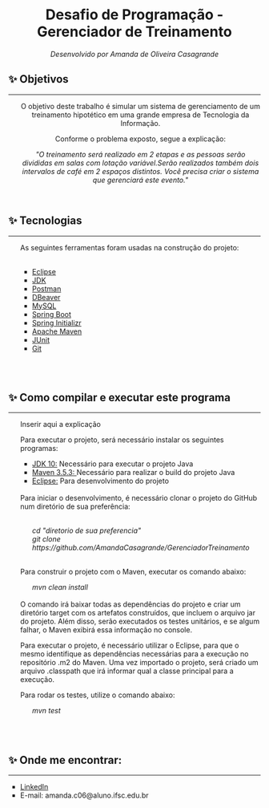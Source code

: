 <br><br>
<h1 align="center">Desafio de Programação - Gerenciador de Treinamento</h1>
<p align="center"><i>Desenvolvido por Amanda de Oliveira Casagrande</p></i>

<h2> ✨ Objetivos</h2>
<hr>
<ul>
<p align="center">O objetivo deste trabalho é simular um sistema de gerenciamento de um treinamento hipotético em uma grande empresa de Tecnologia da Informação. </p>
<p align="center">Conforme o problema exposto, segue a explicação:
<br>
<p align="center"><cite>"O treinamento será realizado em 2 etapas e as pessoas serão divididas em salas com lotação variável.Serão realizados também dois intervalos de café em 2 espaços distintos. Você precisa criar o sistema que gerenciará este evento."</cite>
</p>
<br>
</ul>

<h2> ✨ Tecnologias</h2>
<hr>
<ul>
As seguintes ferramentas foram usadas na construção do projeto:<br><br>
<ul type="square">
<li><a href="https://www.eclipse.org/downloads/">Eclipse</a></li>
<li><a href="https://www.oracle.com/java/technologies/javase-downloads.html">JDK</a></li>
<li><a href="https://www.postman.com/">Postman</a></li>
<li><a href="https://dbeaver.io/">DBeaver</a></li>
<li><a href="https://www.mysql.com/">MySQL</a></li>
<li><a href="https://spring.io/">Spring Boot</a></li>
<li><a href="https://start.spring.io/">Spring Initializr</a></li>
<li><a href="https://maven.apache.org/">Apache Maven</a></li>
<li><a href="https://junit.org/junit5/">JUnit</a></li>
<li><a href="https://git-scm.com/">Git</a></li>
</ul></ul>

<br><br>
<h2> ✨ Como compilar e executar este programa</h2>
<hr>
<ul>
<p>Inserir aqui a explicação</p>
<p>Para executar o projeto, será necessário instalar os seguintes programas:<br>
<ul type="square">
<li><a href="https://www.oracle.com/java/technologies/javase-downloads.html">JDK 10:</a> Necessário para executar o projeto Java</li>
<li><a href="https://maven.apache.org/">Maven 3.5.3: </a>Necessário para realizar o build do projeto Java</li>
<li><a href="https://www.eclipse.org/downloads/packages/">Eclipse:</a> Para desenvolvimento do projeto</li>
<br>
</ul>
Para iniciar o desenvolvimento, é necessário clonar o projeto do GitHub num diretório de sua preferência:<br><br>

<ul><i>cd "diretorio de sua preferencia"<br>
git clone https://github.com/AmandaCasagrande/GerenciadorTreinamento</ul></i><br>

Para construir o projeto com o Maven, executar os comando abaixo:

<ul><i>mvn clean install</ul></i><br>
O comando irá baixar todas as dependências do projeto e criar um diretório target com os artefatos construídos, que incluem o arquivo jar do projeto. Além disso, serão executados os testes unitários, e se algum falhar, o Maven exibirá essa informação no console.

Para executar o projeto, é necessário utilizar o Eclipse, para que o mesmo identifique as dependências necessárias para a execução no repositório .m2 do Maven. Uma vez importado o projeto, será criado um arquivo .classpath que irá informar qual a classe principal para a execução.

Para rodar os testes, utilize o comando abaixo:

<ul><i>mvn test</ul></i>
</p>
</ul>
<br><br>
<h2> ✨ Onde me encontrar:</h2>
<hr>
<ul type="square">
<li><a href="https://www.linkedin.com/in/casagrandeamanda">LinkedIn</li></a>
<li>E-mail: amanda.c06@aluno.ifsc.edu.br</li>
<br><br><br>